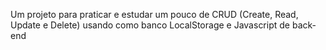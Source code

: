 Um projeto para praticar e estudar um pouco de CRUD (Create, Read, Update e Delete) usando como banco LocalStorage e Javascript de back-end
